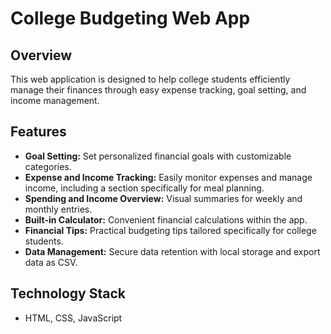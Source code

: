# College Budgeting Web App

## Overview

This web application is designed to help college students efficiently manage their finances through easy expense tracking, goal setting, and income management.

## Features

- **Goal Setting:** Set personalized financial goals with customizable categories.
- **Expense and Income Tracking:** Easily monitor expenses and manage income, including a section specifically for meal planning.
- **Spending and Income Overview:** Visual summaries for weekly and monthly entries.
- **Built-in Calculator:** Convenient financial calculations within the app.
- **Financial Tips:** Practical budgeting tips tailored specifically for college students.
- **Data Management:** Secure data retention with local storage and export data as CSV.

## Technology Stack
- HTML, CSS, JavaScript
